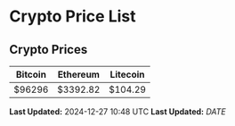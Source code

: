 # Crypto Price List

## Crypto Prices
| Bitcoin | Ethereum | Litecoin |
| ------- | -------- | -------- |
| $96296 | $3392.82 | $104.29 |
**Last Updated:** 2024-12-27 10:48 UTC
**Last Updated:** $DATE$
